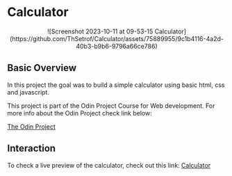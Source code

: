 # Calculator

<p align = 'center'>
  ![Screenshot 2023-10-11 at 09-53-15 Calculator](https://github.com/ThSetrof/Calculator/assets/75889955/9c1b4116-4a2d-40b3-b9b6-9796a66ce786)
</p>

## Basic Overview

In this project the goal was to build a simple calculator using basic html, css and javascript.

This project is part of the Odin Project Course for Web development. For more info about the Odin Project check link below: 

  [The Odin Project](https://www.theodinproject.com/lessons/foundations-calculator)



## Interaction 
To check a live preview of the calculator, check out this link: [Calculator](https://thsetrof.github.io/Calculator/)

